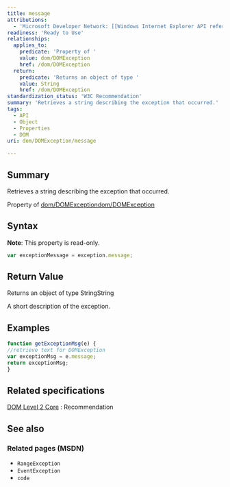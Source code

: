 ```yaml
---
title: message
attributions:
  - 'Microsoft Developer Network: [[Windows Internet Explorer API reference](http://msdn.microsoft.com/en-us/library/ie/hh828809%28v=vs.85%29.aspx) Article]'
readiness: 'Ready to Use'
relationships:
  applies_to:
    predicate: 'Property of '
    value: dom/DOMException
    href: /dom/DOMException
  return:
    predicate: 'Returns an object of type '
    value: String
    href: /dom/DOMException
standardization_status: 'W3C Recommendation'
summary: 'Retrieves a string describing the exception that occurred.'
tags:
  - API
  - Object
  - Properties
  - DOM
uri: dom/DOMException/message

---
```

## Summary

Retrieves a string describing the exception that occurred.

Property of [dom/DOMException](/dom/DOMException)[dom/DOMException](/dom/DOMException)

## Syntax

**Note**: This property is read-only.

``` js
var exceptionMessage = exception.message;
```

## Return Value

Returns an object of type StringString

A short description of the exception.

## Examples

``` js
function getExceptionMsg(e) {
//retrieve text for DOMException
var exceptionMsg = e.message;
return exceptionMsg;
}
```

## Related specifications

[DOM Level 2 Core](http://www.w3.org/TR/DOM-Level-2-Core/)
:   Recommendation

## See also

### Related pages (MSDN)

-   `RangeException`
-   `EventException`
-   `code`
